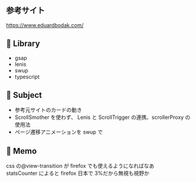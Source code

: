 ## 参考サイト

<a href="https://www.eduardbodak.com/">https://www.eduardbodak.com/</a>

## 🎉 Library

- gsap
- lenis
- swup
- typescript

## 🧐 Subject

- 参考元サイトのカードの動き
- ScrollSmother を使わず、 Lenis と ScrollTrigger の連携、scrollerProxy の使用法
- ページ遷移アニメーションを swup で

## 📝 Memo

css の@view-transition が firefox でも使えるようになればなあ　 statsCounter によると firefox 日本で 3%だから無視も視野か
